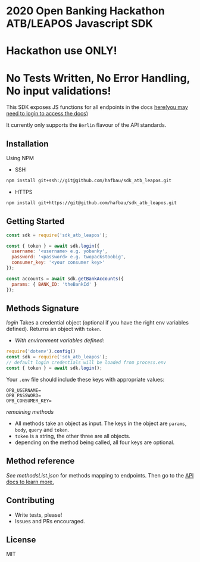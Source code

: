 2020 Open Banking Hackathon ATB/LEAPOS Javascript SDK
===

# Hackathon use ONLY!
# No Tests Written, No Error Handling, No input validations!

This SDK exposes JS functions for all endpoints in the docs [here(you may need to login to access the docs)](https://leapos.ca/home/docs)

It currently only supports the `Berlin` flavour of the API standards.

## Installation

Using NPM

  - SSH
  ```bash
  npm install git+ssh://git@github.com/hafbau/sdk_atb_leapos.git
  ```

  - HTTPS
  ```bash
  npm install git+https://git@github.com/hafbau/sdk_atb_leapos.git
  ```


## Getting Started

```js
const sdk = require('sdk_atb_leapos');

const { token } = await sdk.login({
  username: '<username> e.g. yobanky',
  password: '<password> e.g. twopackstoobig',
  consumer_key: '<your consumer key>'
});

const accounts = await sdk.getBankAccounts({
  params: { BANK_ID: 'theBankId' }
});
```

## Methods Signature

*login*
Takes a credential object (optional if you have the right env variables defined). Returns an object with `token`.

- _With environment variables defined_:

```js
require('dotenv').config()
const sdk = require('sdk_atb_leapos');
// default login credentials will be loaded from process.env
const { token } = await sdk.login();
```

Your `.env` file should include these keys with appropriate values:

```
OPB_USERNAME= 
OPB_PASSWORD=
OPB_CONSUMER_KEY=
```

*remaining methods*

  - All methods take an object as input. The keys in the object are `params`, `body`, `query` and `token`.
  - `token` is a string, the other three are all objects.
  - depending on the method being called, all four keys are optional.

## Method reference

_See methodsList.json_ for methods mapping to endpoints. Then go to the [API docs to learn more.](https://leapos.ca/home/docs)


## Contributing

- Write tests, please!
- Issues and PRs encouraged.

## License
MIT
